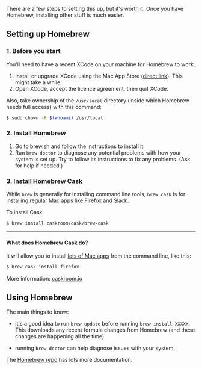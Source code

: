 There are a few steps to setting this up, but it's worth it. Once you have Homebrew, installing other stuff is much easier.

## Setting up Homebrew

### 1. Before you start

You'll need to have a recent XCode on your machine for Homebrew to work.

1. Install or upgrade XCode using the Mac App Store ([direct link](macappstores://itunes.apple.com/gb/app/xcode/id497799835)). This might take a while.
2. Open XCode, accept the licence agreement, then quit XCode.

Also, take ownership of the `/usr/local` directory (inside which Homebrew needs full access) with this command:

```sh
$ sudo chown -R $(whoami) /usr/local
```

### 2. Install Homebrew

1. Go to [brew.sh](http://brew.sh/) and follow the instructions to install it.
2. Run `brew doctor` to diagnose any potential problems with how your system is set up. Try to follow its instructions to fix any problems. (Ask for help if needed.)

### 3. Install Homebrew Cask

While `brew` is generally for installing command line tools, `brew cask` is for installing regular Mac apps like Firefox and Slack.

To install Cask:

```sh
$ brew install caskroom/cask/brew-cask
```

---

#### What does Homebrew Cask do?

It will allow you to install [lots of Mac apps](https://github.com/caskroom/homebrew-cask/tree/master/Casks) from the command line, like this:

```sh
$ brew cask install firefox
```

More information: [caskroom.io](http://caskroom.io/)


## Using Homebrew

The main things to know:

- it's a good idea to run `brew update` before running `brew install XXXXX`. This downloads any recent formula changes from Homebrew (and these changes are happening all the time).

- running `brew doctor` can help diagnose issues with your system.

The [Homebrew repo](https://github.com/Homebrew/homebrew/tree/master/share/doc/homebrew#readme) has lots more documentation.
